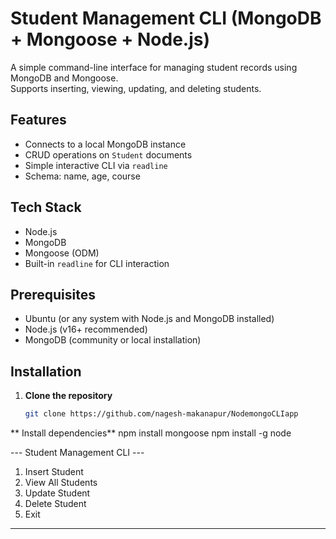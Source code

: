 # Student Management CLI (MongoDB + Mongoose + Node.js)

A simple command-line interface for managing student records using MongoDB and Mongoose.  
Supports inserting, viewing, updating, and deleting students.

## Features

- Connects to a local MongoDB instance
- CRUD operations on `Student` documents
- Simple interactive CLI via `readline`
- Schema: name, age, course

## Tech Stack

- Node.js
- MongoDB
- Mongoose (ODM)
- Built-in `readline` for CLI interaction

## Prerequisites

- Ubuntu (or any system with Node.js and MongoDB installed)
- Node.js (v16+ recommended)
- MongoDB (community or local installation)

## Installation

1. **Clone the repository**
   ```bash
   git clone https://github.com/nagesh-makanapur/NodemongoCLIapp
   
**   Install dependencies**
   npm install mongoose
   npm install -g node
   
   --- Student Management CLI ---
1. Insert Student
2. View All Students
3. Update Student
4. Delete Student
5. Exit
-------------------------------




